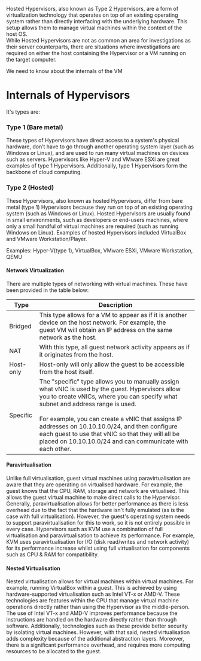 Hosted Hypervisors, also known as Type 2 Hypervisors, are a form of virtualization technology that operates on top of an existing operating system rather than directly interfacing with the underlying hardware. This setup allows them to manage virtual machines within the context of the host OS.  
While Hosted Hypervisors are not as common an area for investigations as their server counterparts, there are situations where investigations are required on either the host containing the Hypervisor or a VM running on the target computer.

We need to know about the internals of the VM
# Internals of Hypervisors
It's types are:
### Type 1 (Bare metal)
These types of Hypervisors have direct access to a system's physical hardware, don’t have to go through another operating system layer (such as Windows or Linux), and are used to run many virtual machines on devices such as servers.
Hypervisors like Hyper-V and VMware ESXi are great examples of type 1 Hypervisors. Additionally, type 1 Hypervisors form the backbone of cloud computing.
### Type 2 (Hosted)
These Hypervisors, also known as hosted Hypervisors, differ from bare metal (type 1) Hypervisors because they run on top of an existing operating system (such as Windows or Linux). Hosted Hypervisors are usually found in small environments, such as developers or end-users machines, where only a small handful of virtual machines are required (such as running Windows on Linux).
Examples of hosted Hypervisors included VirtualBox and VMware Workstation/Player.

Examples:
Hyper-V(type 1), VirtualBox, VMware ESXi, VMware Workstation, QEMU

#### Network Virtualization
There are multiple types of networking with virtual machines. These have been provided in the table below:

| **Type**  | **Description**                                                                                                                                                                                                                                                                                                                                                                                                  |
| --------- | ---------------------------------------------------------------------------------------------------------------------------------------------------------------------------------------------------------------------------------------------------------------------------------------------------------------------------------------------------------------------------------------------------------------- |
| Bridged   | This type allows for a VM to appear as if it is another device on the host network. For example, the guest VM will obtain an IP address on the same network as the host.                                                                                                                                                                                                                                         |
| NAT       | With this type, all guest network activity appears as if it originates from the host.                                                                                                                                                                                                                                                                                                                            |
| Host-only | Host-only will only allow the guest to be accessible from the host itself.                                                                                                                                                                                                                                                                                                                                       |
| Specific  | The "specific" type allows you to manually assign what vNIC is used by the guest. Hypervisors allow you to create vNICs, where you can specify what subnet and address range is used.<br><br>For example, you can create a vNIC that assigns IP addresses on 10.10.10.0/24, and then configure each guest to use that vNIC so that they will all be placed on 10.10.10.0/24 and can communicate with each other. |

#### Paravirtualisation
Unlike full virtualisation, guest virtual machines using paravirtualisation are aware that they are operating on virtualised hardware. For example, the guest knows that the CPU, RAM, storage and network are virtualised. This allows the guest virtual machine to make direct calls to the Hypervisor.
Generally, paravirtualisation allows for better performance as there is less overhead due to the fact that the hardware isn't fully emulated (as is the case with full virtualisation). However, the guest's operating system needs to support paravirtualisation for this to work, so it is not entirely possible in every case.
Hypervisors such as KVM use a combination of full virtualisation and paravirtualisation to achieve its performance. For example, KVM uses paravirtualisation for I/O (disk read/writes and network activity) for its performance increase whilst using full virtualisation for components such as CPU & RAM for compatibility.
#### Nested Virtualisation
Nested virtualisation allows for virtual machines within virtual machines. For example, running VirtualBox within a guest. This is achieved by using hardware-supported virtualisation such as Intel VT-x or AMD-V. These technologies are features within the CPU that manage virtual machine operations directly rather than using the Hypervisor as the middle-person. 
The use of Intel VT-x and AMD-V improves performance because the instructions are handled on the hardware directly rather than through software. Additionally, technologies such as these provide better security by isolating virtual machines.
However, with that said, nested virtualisation adds complexity because of the additional abstraction layers. Moreover, there is a significant performance overhead, and requires more computing resources to be allocated to the guest.